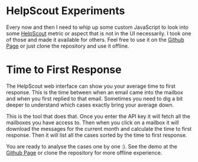 HelpScout Experiments
=========================

Every now and then I need to whip up some custom JavaScript to look into some [HelpScout](http://www.helpscout.net/) metric or aspect that is not in the UI necessarily. I took one of those and made it available for others. Feel free to use it on the [Github Page](http://toomasr.github.io/hs-experiments/) or just clone the repository and use it offline.

Time to First Response
=========================

The HelpScout web interface can show you your average time to first response. This is the time between when an email came into the mailbox and when you first replied to that email. Sometimes you need to dig a bit deeper to understand which cases exactly bring your average down.

This is the tool that does that. Once you enter the API key it will fetch all the mailboxes you have access to. Then when you click on a mailbox it will download the messages for the current month and calculate the time to first response. Then it will list all the cases sorted by the time to first response.

You are ready to analyse the cases one by one :). See the demo at the [Github Page](http://toomasr.github.io/hs-experiments/) or clone the repository for more offline experience.
